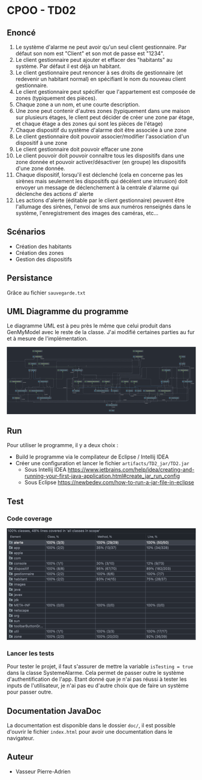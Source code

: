# CPOO - TD02

## Enoncé

1. Le système d'alarme ne peut avoir qu'un seul client gestionnaire. Par défaut son nom est "Client" et son mot de passe
   est "1234".
2. Le client gestionnaire peut ajouter et effacer des "habitants" au système. Par défaut il est déjà un habitant.
3. Le client gestionnaire peut renoncer à ses droits de gestionnaire (et redevenir un habitant normal) en spécifiant le
   nom du nouveau client gestionnaire.
4. Le client gestionnaire peut spécifier que l'appartement est composée de zones (typiquement des pièces).
5. Chaque zone a un nom, et une courte description.
6. Une zone peut contenir d'autres zones (typiquement dans une maison sur plusieurs étages, le client peut décider de
   créer une zone par étage, et chaque étage a des zones qui sont les pièces de l'étage)
7. Chaque dispositif du système d'alarme doit être associée à une zone
8. Le client gestionnaire doit pouvoir associer/modifier l'association d'un dispositif à une zone
9. Le client gestionnaire doit pouvoir effacer une zone
10. Le client pouvoir doit pouvoir connaître tous les dispositifs dans une zone donnée et pouvoir activer/désactiver (en
    groupe) les dispositifs d'une zone donnée.
11. Chaque dispositif, lorsqu'il est déclenché (cela en concerne pas les sirènes mais seulement les dispositifs qui
    décèlent une intrusion) doit envoyer un message de déclenchement à la centrale d'alarme qui déclenche des actions d'
    alerte
12. Les actions d'alerte (éditable par le client gestionnaire) peuvent être l'allumage des sirènes, l'envoi de sms aux
    numéros renseignés dans le système, l'enregistrement des images des caméras, etc...

## Scénarios

- Création des habitants
- Création des zones
- Gestion des dispositifs

## Persistance

Grâce au fichier ```sauvegarde.txt```

## UML Diagramme du programme

Le diagramme UML est à peu près le même que celui produit dans GenMyModel avec le reste de la classe. J'ai modifié
certaines parties au fur et à mesure de l'implémentation.

![](TD1/UML.png)

## Run

Pour utiliser le programme, il y a deux choix :

- Build le programme via le compilateur de Eclipse / Intellij IDEA
- Créer une configuration et lancer le fichier ```artifacts/TD2_jar/TD2.jar```
    - Sous Intellij
      IDEA https://www.jetbrains.com/help/idea/creating-and-running-your-first-java-application.html#create_jar_run_config
    - Sous Eclipse https://newbedev.com/how-to-run-a-jar-file-in-eclipse

## Test

### Code coverage

![](TD1/CodeCoverage.png)

### Lancer les tests

Pour tester le projet, il faut s'assurer de mettre la variable
```isTesting = true``` dans la classe SystemeAlarme. Cela permet de passer outre le système d'authentification de l'app.
Etant donné que je n'ai pas réussi à tester les inputs de l'utilisateur, je n'ai pas eu d'autre choix que de faire un
système pour passer outre.

## Documentation JavaDoc

La documentation est disponible dans le dossier ```doc/```, il est possible d'ouvrir le fichier ```index.html``` pour
avoir une documentation dans le navigateur.

## Auteur

- Vasseur Pierre-Adrien

